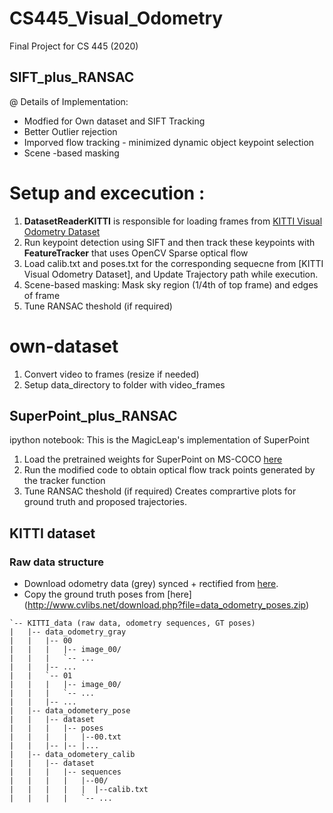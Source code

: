 # CS445_Visual_Odometry
Final Project for CS 445 (2020)

## SIFT_plus_RANSAC
@ Details of Implementation:
- Modfied for Own dataset and SIFT Tracking
- Better Outlier rejection 
- Imporved flow tracking - minimized dynamic object keypoint selection 
- Scene -based masking

# Setup and excecution :
1. **DatasetReaderKITTI** is responsible for loading frames from [KITTI Visual Odometry Dataset](http://www.cvlibs.net/datasets/kitti/eval_odometry.php)
2. Run keypoint detection using SIFT and then track these keypoints with **FeatureTracker** that uses OpenCV Sparse optical flow
3. Load calib.txt and poses.txt for the corresponding sequecne from [KITTI Visual Odometry Dataset], and Update Trajectory path while execution.
4. Scene-based masking: Mask sky region (1/4th of top frame) and edges of frame
5. Tune RANSAC theshold (if required) 

# own-dataset
1. Convert video to frames (resize if needed)
2. Setup data_directory to folder with video_frames

## SuperPoint_plus_RANSAC
ipython notebook:
This is the MagicLeap's implementation of SuperPoint
1. Load the pretrained weights for SuperPoint on MS-COCO [here](https://github.com/magicleap/SuperPointPretrainedNetwork/blob/master/superpoint_v1.pth)
2. Run the modified code to obtain optical flow track points generated by the tracker function 
3. Tune RANSAC theshold (if required) 
Creates comprartive plots for ground truth and proposed trajectories.

## KITTI dataset
### Raw data structure
- Download odometry data (grey) synced + rectified from [here](http://www.cvlibs.net/datasets/kitti/eval_odometry.php).
- Copy the ground truth poses from [here] (http://www.cvlibs.net/download.php?file=data_odometry_poses.zip)

```
`-- KITTI_data (raw data, odometry sequences, GT poses)
|   |-- data_odometry_gray
|   |   |-- 00
|   |   |   |-- image_00/
|   |   |   `-- ...
|   |   |-- ...
|   |   `-- 01
|   |   |   |-- image_00/
|   |   |   `-- ...
|   |   |-- ...
|   |-- data_odometery_pose
|   |   |-- dataset
|   |   |   |-- poses
|   |   |   |   |--00.txt
|   |   |-- |-- |...
|   |-- data_odometery_calib
|   |   |-- dataset
|   |   |   |-- sequences
|   |   |   |   |--00/
|   |   |   |   |  |--calib.txt
|   |   |   |   `-- ...


